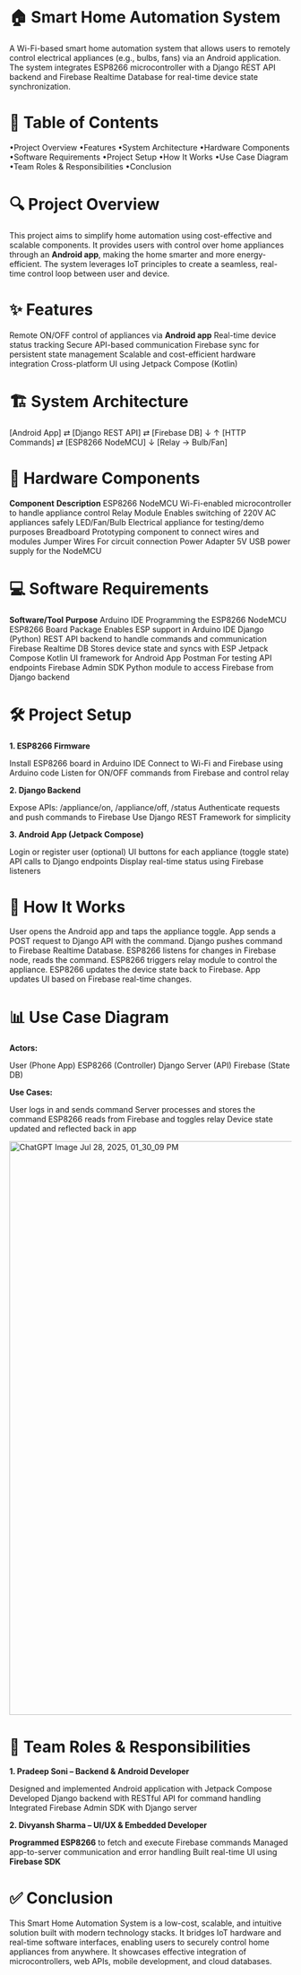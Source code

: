 # 🏠 Smart Home Automation System

A Wi-Fi-based smart home automation system that allows users to remotely control electrical appliances (e.g., bulbs, fans) via an Android application. The system integrates ESP8266 microcontroller with a Django REST API backend and Firebase Realtime Database for real-time device state synchronization.

<h1>📌 Table of Contents</h1>

•Project Overview
•Features
•System Architecture
•Hardware Components
•Software Requirements
•Project Setup
•How It Works
•Use Case Diagram
•Team Roles & Responsibilities
•Conclusion


<h1>🔍 Project Overview</h1>

This project aims to simplify home automation using cost-effective and scalable components. It provides users with control over home appliances through an **Android app**, making the home smarter and more energy-efficient. The system leverages IoT principles to create a seamless, real-time control loop between user and device.


<h1>✨ Features</h1>

Remote ON/OFF control of appliances via **Android app**
Real-time device status tracking
Secure API-based communication
Firebase sync for persistent state management
Scalable and cost-efficient hardware integration
Cross-platform UI using Jetpack Compose (Kotlin)

<h1>  🏗️ System Architecture </h1>

[Android App] ⇄ [Django REST API] ⇄ [Firebase DB]
     ↓                                    ↑
  [HTTP Commands]       ⇄        [ESP8266 NodeMCU]
                              ↓
                      [Relay → Bulb/Fan]


<h1> 🧰 Hardware Components </h1> 

**Component**                 **Description**
ESP8266 NodeMCU	              Wi-Fi-enabled microcontroller to handle appliance control
Relay Module	                Enables switching of 220V AC appliances safely
LED/Fan/Bulb	                Electrical appliance for testing/demo purposes
Breadboard	                  Prototyping component to connect wires and modules
Jumper Wires	                For circuit connection
Power Adapter	                5V USB power supply for the NodeMCU

<h1>  💻 Software Requirements </h1>

**Software/Tool**             **Purpose**
Arduino IDE	                 Programming the ESP8266 NodeMCU
ESP8266 Board Package	       Enables ESP support in Arduino IDE
Django (Python)	            REST API backend to handle commands and communication
Firebase Realtime DB	       Stores device state and syncs with ESP
Jetpack Compose              	  Kotlin UI framework for Android App
Postman	                      For testing API endpoints
Firebase Admin SDK	            Python module to access Firebase from Django backend

<h1> 🛠️ Project Setup </h1> 

**1. ESP8266 Firmware**

Install ESP8266 board in Arduino IDE
Connect to Wi-Fi and Firebase using Arduino code
Listen for ON/OFF commands from Firebase and control relay

**2. Django Backend**

Expose APIs: /appliance/on, /appliance/off, /status
Authenticate requests and push commands to Firebase
Use Django REST Framework for simplicity 

**3. Android App (Jetpack Compose)**

Login or register user (optional)
UI buttons for each appliance (toggle state)
API calls to Django endpoints
Display real-time status using Firebase listeners


<h1> 🧩 How It Works </h1>

User opens the Android app and taps the appliance toggle.
App sends a POST request to Django API with the command.
Django pushes command to Firebase Realtime Database.
ESP8266 listens for changes in Firebase node, reads the command.
ESP8266 triggers relay module to control the appliance.
ESP8266 updates the device state back to Firebase.
App updates UI based on Firebase real-time changes.

<h1>  📊 Use Case Diagram </h1>

**Actors:**

User (Phone App)
ESP8266 (Controller)
Django Server (API)
Firebase (State DB)

**Use Cases:**

User logs in and sends command
Server processes and stores the command
ESP8266 reads from Firebase and toggles relay
Device state updated and reflected back in app

<img width="1024" height="1024" alt="ChatGPT Image Jul 28, 2025, 01_30_09 PM" src="https://github.com/user-attachments/assets/43f256c3-159f-44d0-9cb3-3f9dee904883" />


<h1>  👥 Team Roles & Responsibilities </h1>

**1. Pradeep Soni –  Backend & Android Developer**

Designed and implemented Android application with Jetpack Compose
Developed Django backend with RESTful API for command handling
Integrated Firebase Admin SDK with Django server

**2. Divyansh Sharma – UI/UX & Embedded Developer**

**Programmed ESP8266** to fetch and execute Firebase commands
Managed app-to-server communication and error handling
Built real-time UI using **Firebase SDK**

<h1> ✅ Conclusion </h1> 
This Smart Home Automation System is a low-cost, scalable, and intuitive solution built with modern technology stacks. It bridges IoT hardware and real-time software interfaces, enabling users to securely
control home appliances from anywhere. It showcases effective integration of microcontrollers, web APIs, mobile development, and cloud databases.
